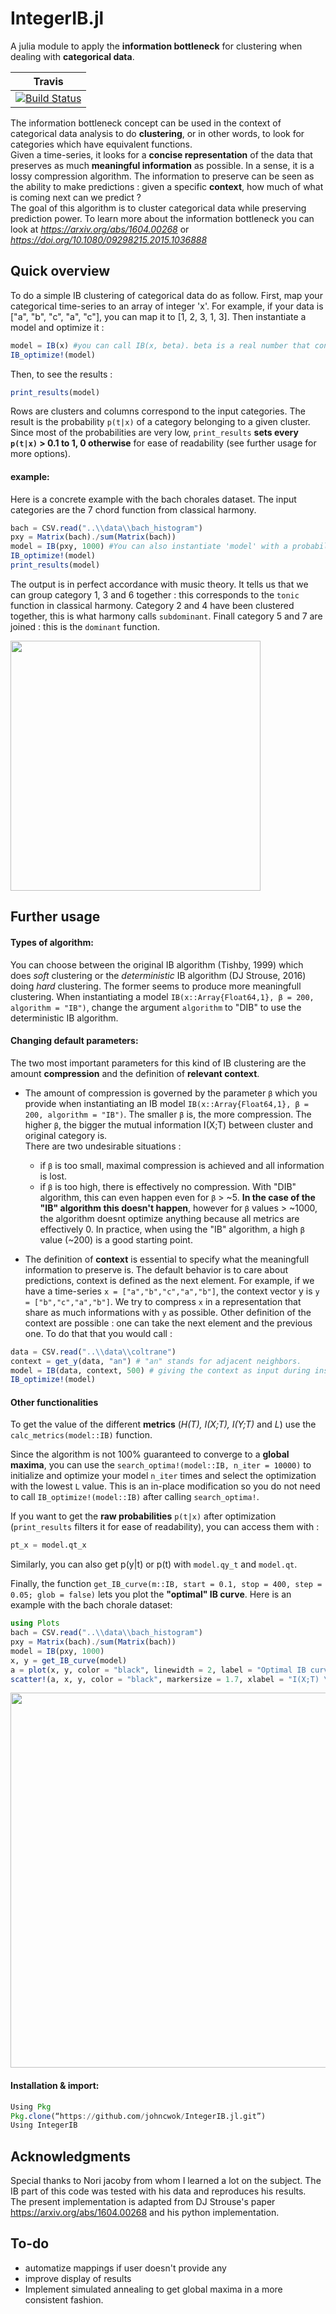 # IntegerIB.jl

A julia module to apply the **information bottleneck** for clustering when dealing with **categorical data**. 

| **Travis**     |
|:---------------:|
|[![Build Status](https://travis-ci.com/johncwok/IntegerIB.jl.svg?branch=master)](https://travis-ci.com/johncwok/IntegerIB.jl)|

The information bottleneck concept can be used in the context of categorical data analysis to do **clustering**, 
or in other words, to look for categories which have equivalent functions. <br/>
Given a time-series, it looks for a **concise representation** of the data that preserves as much **meaningful information** as possible. 
In a sense, it is a lossy compression algorithm. The information to preserve can be seen as the ability to make predictions : 
given a specific **context**, how much of what is coming next can we predict ? <br/>
The goal of this algorithm is to cluster categorical data while preserving prediction power. To learn more about the information bottleneck 
you can look at *https://arxiv.org/abs/1604.00268* or *https://doi.org/10.1080/09298215.2015.1036888*

## Quick overview
To do a simple IB clustering of categorical data do as follow. First, map your categorical time-series to an array of integer 'x'. For example, if your data is ["a", "b", "c", "a", "c"], you can map it to [1, 2, 3, 1, 3]. Then instantiate a model and optimize it :
```Julia
model = IB(x) #you can call IB(x, beta). beta is a real number that controls the amount of compression.
IB_optimize!(model) 
```
Then, to see the results :
```Julia
print_results(model)
```
Rows are clusters and columns correspond to the input categories. The result is the probability `p(t|x)` of a category belonging to a given cluster. Since most of the probabilities are very low, ```print_results``` **sets every `p(t|x)` > 0.1 to 1, 0 otherwise** for ease of readability (see further usage for more options).
#### example:
Here is a concrete example with the bach chorales dataset. The input categories are the 7 chord function from classical harmony.
```Julia
bach = CSV.read("..\\data\\bach_histogram")
pxy = Matrix(bach)./sum(Matrix(bach))
model = IB(pxy, 1000) #You can also instantiate 'model' with a probability distribution instead of a time-series.
IB_optimize!(model)
print_results(model)
```
The output is in perfect accordance with music theory. It tells us that we can group category 1, 3 and 6 together : this corresponds to the ```tonic``` function in classical harmony. Category 2 and 4 have been clustered together, this is what harmony calls ```subdominant```. Finall category 5 and 7 are joined : this is the ```dominant``` function.

<img src=https://user-images.githubusercontent.com/34754896/90241511-7c625300-de2b-11ea-800d-3cee1da9fdf5.PNG width = "400">

## Further usage
#### Types of algorithm:
You can choose between the original IB algorithm (Tishby, 1999) which does *soft* clustering or the *deterministic* IB algorithm (DJ Strouse, 2016) doing *hard* clustering. The former seems to produce more meaningfull clustering. When instantiating a model ```IB(x::Array{Float64,1}, β = 200, algorithm = "IB")```, change the argument `algorithm` to "DIB" to use the deterministic IB algorithm.

#### Changing default parameters:
The two most important parameters for this kind of IB clustering are the amount **compression** and the definition of **relevant context**.<br/>

- The amount of compression is governed by the parameter `β` which you provide when instantiating an IB model ```IB(x::Array{Float64,1}, β = 200, algorithm = "IB")```. The smaller `β` is, the more compression. The higher `β`, the bigger the mutual information I(X;T) between cluster and original category is. <br/>
There are two undesirable situations : 
  - if `β` is too small, maximal compression is achieved and all information is lost. 
  - if `β` is too high, there is effectively no compression. With "DIB" algorithm, this can even happen even for `β` > ~5. **In the case of the "IB" algorithm this doesn't happen**, however for `β` values > ~1000, the algorithm doesnt optimize anything because all metrics are effectively 0. In practice, when using the "IB" algorithm, a high `β` value (~200) is a good starting point.<br/>

- The definition of **context** is essential to specify what the meaningfull information to preserve is. The default behavior is to care about predictions, context is defined  as the next element. For example, if we have a time-series ```x = ["a","b","c","a","b"]```, the context vector y is ```y = ["b","c","a","b"]```. We try to compress `x` in a representation that share as much informations with `y` as possible. Other definition of the context are possible : one can take the next element and the previous one. To do that that you would call :
```Julia
data = CSV.read("..\\data\\coltrane")
context = get_y(data, "an") # "an" stands for adjacent neighbors.
model = IB(data, context, 500) # giving the context as input during instantiation.
IB_optimize!(model)
```
#### Other functionalities
To get the value of the different **metrics** (*H(T), I(X;T), I(Y;T)* and *L*) use the `calc_metrics(model::IB)` function. <br/>

Since the algorithm is not 100% guaranteed to converge to a **global maxima**, you can use the ```search_optima!(model::IB, n_iter = 10000)``` to initialize and optimize your model `n_iter` times and select the optimization with the lowest `L` value. This is an in-place modification so you do not need to call `IB_optimize!(model::IB)` after calling `search_optima!`.<br/>

If you want to get the **raw probabilities** `p(t|x)` after optimization (`print_results` filters it for ease of readability), you can access them with :
```Julia
pt_x = model.qt_x
```
Similarly, you can also get p(y|t) or p(t) with `model.qy_t` and `model.qt`.<br/>

Finally, the function `get_IB_curve(m::IB, start = 0.1, stop = 400, step = 0.05; glob = false)` lets you plot the **"optimal" IB curve**. Here is an example with the bach chorale dataset:
```Julia
using Plots
bach = CSV.read("..\\data\\bach_histogram")
pxy = Matrix(bach)./sum(Matrix(bach))
model = IB(pxy, 1000)
x, y = get_IB_curve(model)
a = plot(x, y, color = "black", linewidth = 2, label = "Optimal IB curve", title = "Optimal IB curve \n Bach's chorale dataset")
scatter!(a, x, y, color = "black", markersize = 1.7, xlabel = "I(X;T) \n", ylabel = "- \n I(Y;T)", label = "", legend = :topleft)
```

<img src=https://user-images.githubusercontent.com/34754896/90395817-72438d00-e095-11ea-8872-3030db40539c.PNG width = "600">

#### Installation & import:
```Julia
Using Pkg
Pkg.clone(“https://github.com/johncwok/IntegerIB.jl.git”)
Using IntegerIB
```


## Acknowledgments
Special thanks to Nori jacoby from whom I learned a lot on the subject. The IB part of this code was tested with his data and reproduces his results. <br/>
The present implementation is adapted from DJ Strouse's paper https://arxiv.org/abs/1604.00268 and his python implementation.

## To-do
* automatize mappings if user doesn't provide any
* improve display of results
* Implement simulated annealing to get global maxima in a more consistent fashion.
